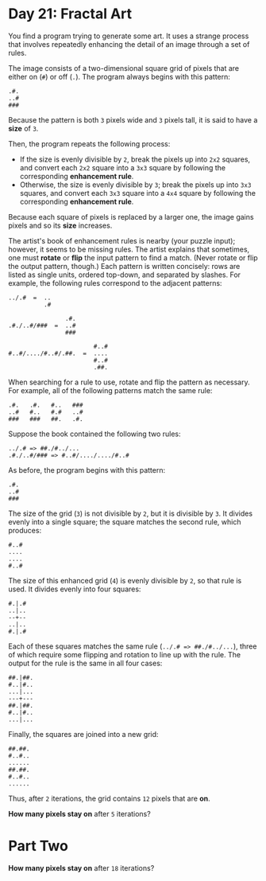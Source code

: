 # Day 21: Fractal Art
You find a program trying to generate some art. It uses a strange process that involves repeatedly enhancing the detail 
of an image through a set of rules.

The image consists of a two-dimensional square grid of pixels that are either on (`#`) or off (`.`). The program always 
begins with this pattern:
```
.#.
..#
###
```
Because the pattern is both `3` pixels wide and `3` pixels tall, it is said to have a **size** of `3`.

Then, the program repeats the following process:
* If the size is evenly divisible by `2`, break the pixels up into `2x2` squares, and convert each `2x2` square into a 
`3x3` square by following the corresponding **enhancement rule**.
* Otherwise, the size is evenly divisible by `3`; break the pixels up into `3x3` squares, and convert each `3x3` square 
into a `4x4` square by following the corresponding **enhancement rule**.

Because each square of pixels is replaced by a larger one, the image gains pixels and so its **size** increases.

The artist's book of enhancement rules is nearby (your puzzle input); however, it seems to be missing rules. The artist 
explains that sometimes, one must **rotate** or **flip** the input pattern to find a match. (Never rotate or flip the 
output pattern, though.) Each pattern is written concisely: rows are listed as single units, ordered top-down, and 
separated by slashes. For example, the following rules correspond to the adjacent patterns:
```
../.#  =  ..
          .#

                .#.
.#./..#/###  =  ..#
                ###

                        #..#
#..#/..../#..#/.##.  =  ....
                        #..#
                        .##.
```
When searching for a rule to use, rotate and flip the pattern as necessary. For example, all of the following patterns 
match the same rule:
```
.#.   .#.   #..   ###
..#   #..   #.#   ..#
###   ###   ##.   .#.
```
Suppose the book contained the following two rules:
```
../.# => ##./#../...
.#./..#/### => #..#/..../..../#..#
```
As before, the program begins with this pattern:
```
.#.
..#
###
```
The size of the grid (`3`) is not divisible by `2`, but it is divisible by `3`. It divides evenly into a single square; 
the square matches the second rule, which produces:
```
#..#
....
....
#..#
```
The size of this enhanced grid (`4`) is evenly divisible by `2`, so that rule is used. It divides evenly into four 
squares:
```
#.|.#
..|..
--+--
..|..
#.|.#
```
Each of these squares matches the same rule (`../.# => ##./#../...`), three of which require some flipping and rotation 
to line up with the rule. The output for the rule is the same in all four cases:
```
##.|##.
#..|#..
...|...
---+---
##.|##.
#..|#..
...|...
```
Finally, the squares are joined into a new grid:
```
##.##.
#..#..
......
##.##.
#..#..
......
```
Thus, after `2` iterations, the grid contains `12` pixels that are **on**.

**How many pixels stay on** after `5` iterations?

# Part Two
**How many pixels stay on** after `18` iterations?